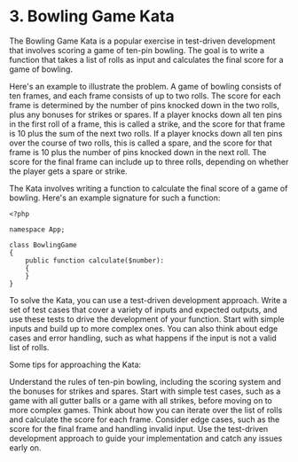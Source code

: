 # 3. Bowling Game Kata

The Bowling Game Kata is a popular exercise in test-driven development that involves scoring a game of ten-pin bowling. The goal is to write a function that takes a list of rolls as input and calculates the final score for a game of bowling.

Here's an example to illustrate the problem. A game of bowling consists of ten frames, and each frame consists of up to two rolls. The score for each frame is determined by the number of pins knocked down in the two rolls, plus any bonuses for strikes or spares. If a player knocks down all ten pins in the first roll of a frame, this is called a strike, and the score for that frame is 10 plus the sum of the next two rolls. If a player knocks down all ten pins over the course of two rolls, this is called a spare, and the score for that frame is 10 plus the number of pins knocked down in the next roll. The score for the final frame can include up to three rolls, depending on whether the player gets a spare or strike.

The Kata involves writing a function to calculate the final score of a game of bowling. Here's an example signature for such a function:

```
<?php

namespace App;

class BowlingGame
{
    public function calculate($number):
    {
    }
}
```


To solve the Kata, you can use a test-driven development approach. Write a set of test cases that cover a variety of inputs and expected outputs, and use these tests to drive the development of your function. Start with simple inputs and build up to more complex ones. You can also think about edge cases and error handling, such as what happens if the input is not a valid list of rolls.

Some tips for approaching the Kata:

Understand the rules of ten-pin bowling, including the scoring system and the bonuses for strikes and spares.
Start with simple test cases, such as a game with all gutter balls or a game with all strikes, before moving on to more complex games.
Think about how you can iterate over the list of rolls and calculate the score for each frame.
Consider edge cases, such as the score for the final frame and handling invalid input.
Use the test-driven development approach to guide your implementation and catch any issues early on.